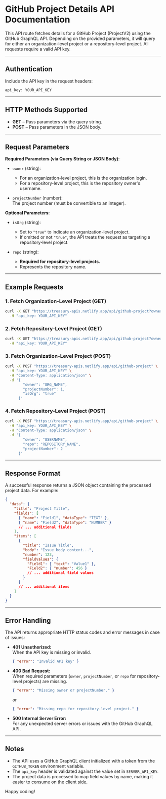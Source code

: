 # GitHub Project Details API Documentation

This API route fetches details for a GitHub Project (ProjectV2) using the GitHub GraphQL API. Depending on the provided parameters, it will query for either an organization-level project or a repository-level project. All requests require a valid API key.

---

## Authentication

Include the API key in the request headers:

```
api_key: YOUR_API_KEY
```

---

## HTTP Methods Supported

- **GET** – Pass parameters via the query string.
- **POST** – Pass parameters in the JSON body.

---

## Request Parameters

**Required Parameters (via Query String or JSON Body):**

- `owner` (string):  
  - For an organization-level project, this is the organization login.
  - For a repository-level project, this is the repository owner's username.

- `projectNumber` (number):  
  The project number (must be convertible to an integer).

**Optional Parameters:**

- `isOrg` (string):  
  - Set to `"true"` to indicate an organization-level project.
  - If omitted or not `"true"`, the API treats the request as targeting a repository-level project.

- `repo` (string):  
  - **Required for repository-level projects.**
  - Represents the repository name.

---

## Example Requests

### 1. Fetch Organization-Level Project (GET)

```bash
curl -X GET "https://treasury-apis.netlify.app/api/github-project?owner=ORG_NAME&projectNumber=1&isOrg=true" \
  -H "api_key: YOUR_API_KEY"
```

### 2. Fetch Repository-Level Project (GET)

```bash
curl -X GET "https://treasury-apis.netlify.app/api/github-project?owner=USERNAME&repo=REPOSITORY_NAME&projectNumber=2" \
  -H "api_key: YOUR_API_KEY"
```

### 3. Fetch Organization-Level Project (POST)

```bash
curl -X POST "https://treasury-apis.netlify.app/api/github-project" \
  -H "api_key: YOUR_API_KEY" \
  -H "Content-Type: application/json" \
  -d '{
        "owner": "ORG_NAME",
        "projectNumber": 1,
        "isOrg": "true"
      }'
```

### 4. Fetch Repository-Level Project (POST)

```bash
curl -X POST "https://treasury-apis.netlify.app/api/github-project" \
  -H "api_key: YOUR_API_KEY" \
  -H "Content-Type: application/json" \
  -d '{
        "owner": "USERNAME",
        "repo": "REPOSITORY_NAME",
        "projectNumber": 2
      }'
```

---

## Response Format

A successful response returns a JSON object containing the processed project data. For example:

```json
{
  "data": {
    "title": "Project Title",
    "fields": [
      { "name": "Field1", "dataType": "TEXT" },
      { "name": "Field2", "dataType": "NUMBER" }
      // ... additional fields
    ],
    "items": [
      {
        "title": "Issue Title",
        "body": "Issue body content...",
        "number": 123,
        "fieldValues": {
          "Field1": { "text": "Value1" },
          "Field2": { "number": 456 }
          // ... additional field values
        }
      }
      // ... additional items
    ]
  }
}
```

---

## Error Handling

The API returns appropriate HTTP status codes and error messages in case of issues:

- **401 Unauthorized:**  
  When the API key is missing or invalid.
  
  ```json
  { "error": "Invalid API key" }
  ```

- **400 Bad Request:**  
  When required parameters (`owner`, `projectNumber`, or `repo` for repository-level projects) are missing.
  
  ```json
  { "error": "Missing owner or projectNumber." }
  ```
  
  or
  
  ```json
  { "error": "Missing repo for repository-level project." }
  ```

- **500 Internal Server Error:**  
  For any unexpected server errors or issues with the GitHub GraphQL API.

---

## Notes

- The API uses a GitHub GraphQL client initialized with a token from the `GITHUB_TOKEN` environment variable.
- The `api_key` header is validated against the value set in `SERVER_API_KEY`.
- The project data is processed to map field values by name, making it easier to consume on the client side.

Happy coding!
